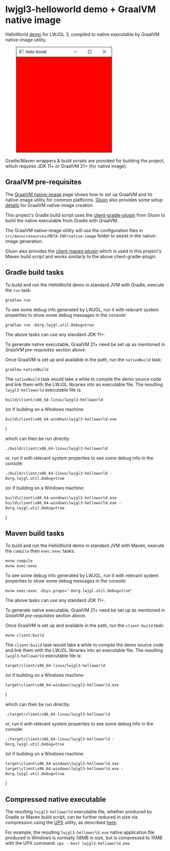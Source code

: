 # lwjgl3-helloworld demo + GraalVM native image

HelloWorld [demo](https://www.lwjgl.org/guide) for LWJGL 3,
compiled to native executable by GraalVM native-image utility.

<pre>
	<img src="HelloWorld.jpg"/>
</pre>

Gradle/Maven wrappers & build scripts are provided for building the project,
which requires JDK 11+ or GraalVM 21+ (for native image).

## GraalVM pre-requisites

The [GraalVM native-image](https://www.graalvm.org/reference-manual/native-image) page
shows how to set up GraalVM and its native-image utility for common platforms.
[Gluon](https://gluonhq.com/) also provides some setup
[details](https://docs.gluonhq.com/#_platforms) for GraalVM native-image creation.

This project's Gradle build script uses the
[client-gradle-plugin](https://github.com/gluonhq/client-gradle-plugin)
from Gluon to build the native executable from Gradle with GraalVM.

The GraalVM native-image utility will use the configuration files in
`src/main/resources/META-INF/native-image` folder to assist in the native-image generation.

Gluon also provides the [client-maven-plugin](https://github.com/gluonhq/client-maven-plugin)
which is used in this project's Maven build script and works similarly to the above
client-gradle-plugin.

## Gradle build tasks

To build and run the HelloWorld demo in standard JVM with Gradle, execute the `run` task:

	gradlew run

To see some debug info generated by LWJGL, run it with relevant system properties
to show some debug messages in the console:

	gradlew run -Dorg.lwjgl.util.Debug=true

The above tasks can use any standard JDK 11+.

To generate native executable, GraalVM 21+ need be set up as mentioned in
*GraalVM pre-requisites* section above.

Once GraalVM is set up and available in the path, run the `nativeBuild` task:

	gradlew nativeBuild

The `nativeBuild` task would take a while to compile the demo source code and
link them with the LWJGL libraries into an executable file.
The resulting `lwjgl3-helloworld` executable file is:

	build/client/x86_64-linux/lwjgl3-helloworld

(or if building on a Windows machine:

	build\client\x86_64-windows\lwjgl3-helloworld.exe

)

which can then be run directly:

	./build/client/x86_64-linux/lwjgl3-helloworld

or, run it with relevant system properties to see some debug info in the console:

	./build/client/x86_64-linux/lwjgl3-helloworld -Dorg.lwjgl.util.Debug=true

(or if building on a Windows machine:

	build\client\x86_64-windows\lwjgl3-helloworld.exe
	build\client\x86_64-windows\lwjgl3-helloworld.exe -Dorg.lwjgl.util.Debug=true

)

## Maven build tasks

To build and run the HelloWorld demo in standard JVM with Maven, execute the
`compile` then `exec:exec` tasks:

	mvnw compile
	mvnw exec:exec

To see some debug info generated by LWJGL, run it with relevant system properties
to show some debug messages in the console:

	mvnw exec:exec -Dsys.props="-Dorg.lwjgl.util.Debug=true"

The above tasks can use any standard JDK 11+.

To generate native executable, GraalVM 21+ need be set up as mentioned in
*GraalVM pre-requisites* section above.

Once GraalVM is set up and available in the path, run the `client:build` task:

	mvnw client:build

The `client:build` task would take a while to compile the demo source code and
link them with the LWJGL libraries into an executable file.
The resulting `lwjgl3-helloworld` executable file is:

	target/client/x86_64-linux/lwjgl3-helloworld

(or if building on a Windows machine:

	target\client\x86_64-windows\lwjgl3-helloworld.exe

)

which can then be run directly:

	./target/client/x86_64-linux/lwjgl3-helloworld

or, run it with relevant system properties to see some debug info in the console:

	./target/client/x86_64-linux/lwjgl3-helloworld -Dorg.lwjgl.util.Debug=true

(or if building on a Windows machine:

	target\client\x86_64-windows\lwjgl3-helloworld.exe
	target\client\x86_64-windows\lwjgl3-helloworld.exe -Dorg.lwjgl.util.Debug=true

)

## Compressed native executable

The resulting `lwjgl3-helloworld` executable file, whether produced by Gradle or Maven build script,
can be further reduced in size via compression using the [UPX](https://upx.github.io) utility,
as described [here](https://medium.com/graalvm/compressed-graalvm-native-images-4d233766a214).

For example, the resulting `lwjgl3-helloworld.exe` native application file produced in Windows
is normally 58MB in size, but is compressed to 15MB with the UPX command: `upx --best lwjgl3-helloworld.exe`

